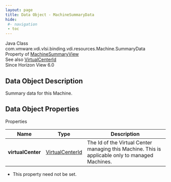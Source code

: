 ```yaml
---
layout: page
title: Data Object - MachineSummaryData
hide:
 #- navigation
 - toc
---
```






Java Class
    com.vmware.vdi.vlsi.binding.vdi.resources.Machine.SummaryData  
Property of
     [MachineSummaryView](vdi.resources.Machine.MachineSummaryView.md#field_detail)  
See also
     [VirtualCenterId](vdi.entity.VirtualCenterId.md)  
Since 
    Horizon View 6.0

## Data Object Description 

Summary data for this Machine. 

## Data Object Properties

Properties

Name |  Type |  Description   
---|---|---  
**virtualCenter**| [VirtualCenterId](vdi.entity.VirtualCenterId.md)|  The Id of the Virtual Center managing this Machine. This is applicable only to managed Machines.   


* This property need not be set.

  
  
  
   
  
  

